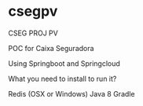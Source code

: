 # csegpv
CSEG PROJ PV

POC for Caixa Seguradora

Using Springboot and Springcloud

What you need to install to run it?

Redis (OSX or Windows)
Java 8
Gradle
